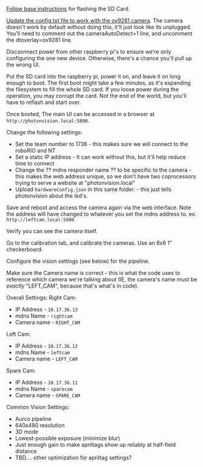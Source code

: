 [Follow base instructions](https://docs.photonvision.org/en/latest/docs/installation/sw_install/raspberry-pi.html) for flashing the SD Card.

[Update the config.txt file to work with the ov9281 camera](https://docs.photonvision.org/en/latest/docs/hardware/picamconfig.html#updating-config-txt). The camera doesn't work by default without doing this, it'll just look like its unplugged. You'll need to comment out the cameraAutoDetect=1 line, and uncomment the dtoverlay=ov9281 line.

Discsonnect power from other raspberry pi's to ensure we're only configuring the one new device. Otherwise, there's a chance you'll pull up the wrong UI.

Put the SD card into the raspberry pi, power it on, and leave it on long enough to boot. The first boot might take a few minutes, as it's expanding the filesystem to fill the whole SD card. If you loose power during the operation, you may corrupt the card. Not the end of the world, but you'll have to reflash and start over.

Once booted, The main UI can be accessed in a browser at `http://photonvision.local:5800`. 

Change the following settings:

 * Set the team number to 1736 - this makes sure we will connect to the roboRIO and NT
 * Set a static IP address - It can work without this, but it'll help reduce time to connect
 * Change the ?? mdns responder name ?? to be specific to the camera - this makes the web address unique, so we don't have two coprocessors trying to serve a website at "photonvision.local"
 * Upload `hardwareConfig.json` in this same folder. - this just tells photonvision about the led's. 

Save and reboot and access the camera again via the web interface. Note the address will have changed to whatever you set the mdns address to. ex: `http://leftcam.local:5800`


Verify you can see the camera itself.

Go to the calibration tab, and calibrate the cameras. Use an 8x8 1" checkerboard. 

Configure the vision settings (see below) for the pipeline.

Make sure the Camera name is correct - this is what the code uses to reference which camera we're talking about (IE, the camera's name must be _exactly_ "LEFT_CAM", because that's what's in code).

Overall Settings:
Right Cam:
 * IP Address - `10.17.36.13`
 * mdns Name - `rightcam`
 * Camera name - `RIGHT_CAM`

Left Cam:
 * IP Address - `10.17.36.12`
 * mdns Name - `leftcam`
 * Camera name - `LEFT_CAM`

Spare Cam:
 * IP Address - `10.17.36.11`
 * mdns Name - `sparecam`
 * Camera name - `SPARE_CAM`

Common Vision Settings:
 * Aurco pipeline
 * 640x480 resolution
 * 3D mode
 * Lowest-possible exposure (minimize blur)
 * Just enough gain to make apriltags show up reliably at half-field distance
 * TBD.... other optimization for apriltag settings?